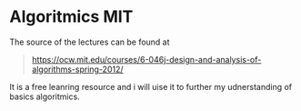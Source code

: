 # Algoritmics MIT

The source of the lectures can be found at 

> https://ocw.mit.edu/courses/6-046j-design-and-analysis-of-algorithms-spring-2012/

It is a free leanring resource and i will uise it to further my udnerstanding of basics algoritmics.

